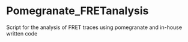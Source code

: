 # Pomegranate_FRETanalysis
Script for the analysis of FRET traces using pomegranate and in-house written code
